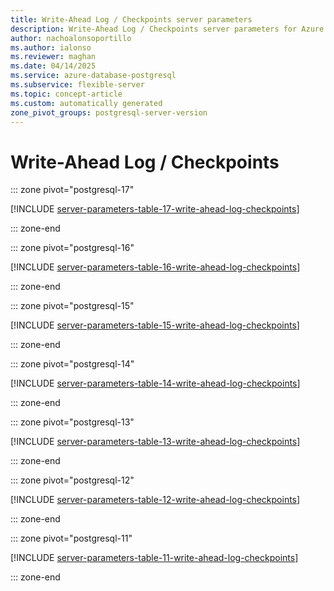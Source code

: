 ```yaml
---
title: Write-Ahead Log / Checkpoints server parameters
description: Write-Ahead Log / Checkpoints server parameters for Azure Database for PostgreSQL flexible server.
author: nachoalonsoportillo
ms.author: ialonso
ms.reviewer: maghan
ms.date: 04/14/2025
ms.service: azure-database-postgresql
ms.subservice: flexible-server
ms.topic: concept-article
ms.custom: automatically generated
zone_pivot_groups: postgresql-server-version
---
```

# Write-Ahead Log / Checkpoints


::: zone pivot="postgresql-17"

[!INCLUDE [server-parameters-table-17-write-ahead-log-checkpoints](./includes/server-parameters-table-17-write-ahead-log-checkpoints.md)]

::: zone-end


::: zone pivot="postgresql-16"

[!INCLUDE [server-parameters-table-16-write-ahead-log-checkpoints](./includes/server-parameters-table-16-write-ahead-log-checkpoints.md)]

::: zone-end


::: zone pivot="postgresql-15"

[!INCLUDE [server-parameters-table-15-write-ahead-log-checkpoints](./includes/server-parameters-table-15-write-ahead-log-checkpoints.md)]

::: zone-end


::: zone pivot="postgresql-14"

[!INCLUDE [server-parameters-table-14-write-ahead-log-checkpoints](./includes/server-parameters-table-14-write-ahead-log-checkpoints.md)]

::: zone-end


::: zone pivot="postgresql-13"

[!INCLUDE [server-parameters-table-13-write-ahead-log-checkpoints](./includes/server-parameters-table-13-write-ahead-log-checkpoints.md)]

::: zone-end


::: zone pivot="postgresql-12"

[!INCLUDE [server-parameters-table-12-write-ahead-log-checkpoints](./includes/server-parameters-table-12-write-ahead-log-checkpoints.md)]

::: zone-end


::: zone pivot="postgresql-11"

[!INCLUDE [server-parameters-table-11-write-ahead-log-checkpoints](./includes/server-parameters-table-11-write-ahead-log-checkpoints.md)]

::: zone-end


